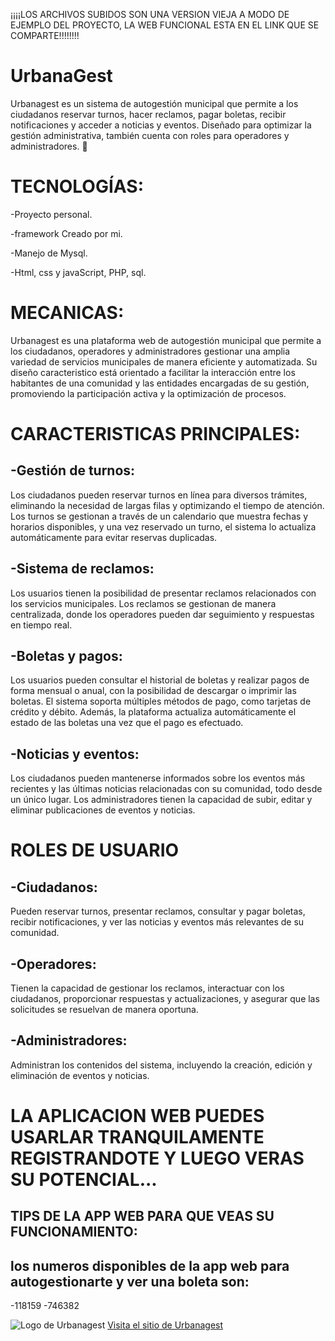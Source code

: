 ¡¡¡¡LOS ARCHIVOS SUBIDOS SON UNA VERSION VIEJA A MODO DE EJEMPLO DEL PROYECTO, LA WEB FUNCIONAL ESTA EN EL LINK QUE SE COMPARTE!!!!!!!!

# UrbanaGest

Urbanagest es un sistema de autogestión municipal que permite a los ciudadanos reservar turnos, hacer reclamos, pagar boletas, recibir notificaciones y acceder a noticias y eventos. Diseñado para optimizar la gestión administrativa, también cuenta con roles para operadores y administradores. 🚀


# TECNOLOGÍAS:

-Proyecto personal.

-framework Creado por mi.

-Manejo de Mysql.

-Html, css y javaScript, PHP, sql.

# MECANICAS:

Urbanagest es una plataforma web de autogestión municipal que permite a los ciudadanos, operadores y administradores gestionar una amplia variedad de servicios municipales de manera eficiente y automatizada. Su diseño caracteristico está orientado a facilitar la interacción entre los habitantes de una comunidad y las entidades encargadas de su gestión, promoviendo la participación activa y la optimización de procesos.

# CARACTERISTICAS PRINCIPALES:

## -Gestión de turnos:
Los ciudadanos pueden reservar turnos en línea para diversos trámites, eliminando la necesidad de largas filas y optimizando el tiempo de atención. Los turnos se gestionan a través de un calendario que muestra fechas y horarios disponibles, y una vez reservado un turno, el sistema lo actualiza automáticamente para evitar reservas duplicadas.

## -Sistema de reclamos: 
Los usuarios tienen la posibilidad de presentar reclamos relacionados con los servicios municipales. Los reclamos se gestionan de manera centralizada, donde los operadores pueden dar seguimiento y respuestas en tiempo real. 

## -Boletas y pagos:
Los usuarios pueden consultar el historial de boletas y realizar pagos de forma mensual o anual, con la posibilidad de descargar o imprimir las boletas. El sistema soporta múltiples métodos de pago, como tarjetas de crédito y débito. Además, la plataforma actualiza automáticamente el estado de las boletas una vez que el pago es efectuado.

## -Noticias y eventos: 
Los ciudadanos pueden mantenerse informados sobre los eventos más recientes y las últimas noticias relacionadas con su comunidad, todo desde un único lugar. Los administradores tienen la capacidad de subir, editar y eliminar publicaciones de eventos y noticias.


# ROLES DE USUARIO

## -Ciudadanos:
Pueden reservar turnos, presentar reclamos, consultar y pagar boletas, recibir notificaciones, y ver las noticias y eventos más relevantes de su comunidad.

## -Operadores:
Tienen la capacidad de gestionar los reclamos, interactuar con los ciudadanos, proporcionar respuestas y actualizaciones, y asegurar que las solicitudes se resuelvan de manera oportuna.

## -Administradores:
Administran los contenidos del sistema, incluyendo la creación, edición y eliminación de eventos y noticias.

# LA APLICACION WEB PUEDES USARLAR TRANQUILAMENTE REGISTRANDOTE Y LUEGO VERAS SU POTENCIAL... 

## TIPS DE LA APP WEB PARA QUE VEAS SU FUNCIONAMIENTO:

## los numeros disponibles de la app web para autogestionarte y ver una boleta son:
-118159
-746382


![Logo de Urbanagest](https://urbanagest.tecnica3.com.ar/img/system/UrbanaGest%20(3).png)
[Visita el sitio de Urbanagest](https://urbanagest.tecnica3.com.ar/)
